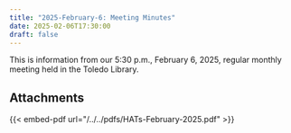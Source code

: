```yaml
---
title: "2025-February-6: Meeting Minutes"
date: 2025-02-06T17:30:00
draft: false
---
```

This is information from our 5:30 p.m., February 6, 2025, regular monthly meeting held in the Toledo Library. 
 
## Attachments

{{< embed-pdf url="/../../pdfs/HATs-February-2025.pdf" >}}